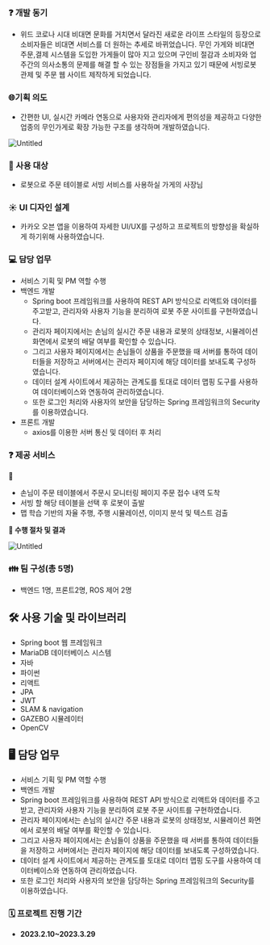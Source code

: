 ### ❓ 개발 동기

- 위드 코로나 시대 비대면 문화를 거치면서 달라진 새로운 라이프 스타일의 등장으로 소비자들은 비대면 서비스를 더 원하는 추세로 바뀌었습니다.  무인 가게와 비대면 주문,결제 시스템을 도입한 가게들이 많아 지고 있으며 구인비 절감과 소비자와 업주간의 의사소통의 문제를 해결 할 수 있는 장점들을 가지고 있기 때문에 서빙로봇 관제 및 주문 웹 사이트 제작하게 되었습니다.

### 🌐기획 의도

- 간편한 UI, 실시간 카메라 연동으로 사용자와 관리자에게 편의성을 제공하고 다양한 업종의 무인가게로 확장 가능한 구조를 생각하며 개발하였습니다.

![Untitled](https://s3-us-west-2.amazonaws.com/secure.notion-static.com/31b63584-5e7f-4c11-be09-7aa3676f1a38/Untitled.png)

### 👤 사용 대상

- 로봇으로 주문 테이블로 서빙 서비스를 사용하실 가게의 사장님

### ☀️ UI 디자인 설계

- 카카오 오븐 앱을 이용하여 자세한 UI/UX를 구성하고 프로젝트의 방향성을 확실하게 하기위해 사용하였습니다.

### 💻 담당 업무

- 서비스 기획 및 PM 역할 수행
- 백엔드 개발
    - Spring boot 프레임워크를 사용하여 REST API 방식으로 리액트와 데이터를 주고받고, 관리자와 사용자 기능을 분리하여 로봇 주문 사이트를 구현하였습니다.
    - 관리자 페이지에서는 손님의 실시간 주문 내용과 로봇의 상태정보, 시뮬레이션 화면에서 로봇의 배달 여부를 확인할 수 있습니다.
    - 그리고 사용자 페이지에서는 손님들이 상품을 주문했을 때 서버를 통하여 데이터들을 저장하고 서버에서는 관리자 페이지에 해당 데이터를 보내도록 구성하였습니다.
    - 데이터 설계 사이트에서 제공하는 관계도를 토대로 데이터 맵핑 도구를 사용하여 데이터베이스와 연동하여 관리하였습니다.
    - 또한 로그인 처리와 사용자의 보안을 담당하는 Spring 프레임워크의 Security를 이용하였습니다.
- 프론트 개발
    - axios를 이용한 서버 통신 및 데이터 후 처리

### ❓ 제공 서비스

👥

- 손님이 주문 테이블에서 주문시 모니터링 페이지 주문 접수 내역 도착
- 서빙 할 해당 테이블을 선택 후 로봇이 출발
- 맵 학습 기반의 자율 주행, 주행 시뮬레이션, 이미지 분석 및 텍스트 검출

****💼 수행 절차 및 결과****

![Untitled](https://s3-us-west-2.amazonaws.com/secure.notion-static.com/08b18c97-0dd5-44f7-a8ad-1c5a2fee1a3d/Untitled.png)

### 👪 팀 구성(총 5명)

- 백엔드 1명, 프론트2명, ROS 제어 2명

## 🛠️ 사용 기술 및 라이브러리

- Spring boot 웹 프레임워크
- MariaDB 데이터베이스 시스템
- 자바
- 파이썬
- 리액트
- JPA
- JWT
- SLAM & navigation
- GAZEBO 시뮬레이터
- OpenCV

## 🖥 담당 업무

- 서비스 기획 및 PM 역할 수행
- 백엔드 개발
- Spring boot 프레임워크를 사용하여 REST API 방식으로 리액트와 데이터를 주고받고, 관리자와 사용자 기능을 분리하여 로봇 주문 사이트를 구현하였습니다.
- 관리자 페이지에서는 손님의 실시간 주문 내용과 로봇의 상태정보, 시뮬레이션 화면에서 로봇의 배달 여부를 확인할 수 있습니다.
- 그리고 사용자 페이지에서는 손님들이 상품을 주문했을 때 서버를 통하여 데이터들을 저장하고 서버에서는 관리자 페이지에 해당 데이터를 보내도록 구성하였습니다.
- 데이터 설계 사이트에서 제공하는 관계도를 토대로 데이터 맵핑 도구를 사용하여 데이터베이스와 연동하여 관리하였습니다.
- 또한 로그인 처리와 사용자의 보안을 담당하는 Spring 프레임워크의 Security를 이용하였습니다.

### 🗓️ 프로젝트 진행 기간

- **2023.2.10~2023.3.29**
